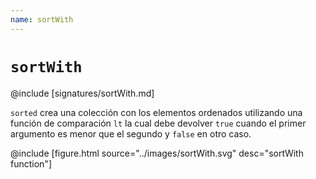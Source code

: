 ```yaml
---
name: sortWith
---
```


# `sortWith`

@include [signatures/sortWith.md]

`sorted` crea una colección con los elementos ordenados utilizando una función de comparación `lt` la cual debe devolver `true` cuando el primer argumento es menor que el segundo y `false` en otro caso.

@include [figure.html source="../images/sortWith.svg" desc="sortWith function"]
